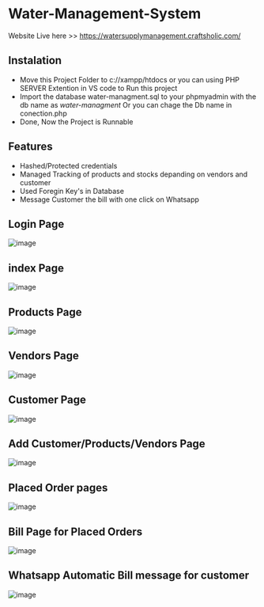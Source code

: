 # Water-Management-System
Website Live here >> https://watersupplymanagement.craftsholic.com/
## Instalation
- Move this Project Folder to c://xampp/htdocs or you can using PHP SERVER Extention in VS code  to Run this project
- Import the database water-managment.sql to your phpmyadmin with the db name as <i>water-managment</i> Or you can chage the Db name in conection.php
- Done, Now the Project is Runnable 
## Features 
- Hashed/Protected credentials
- Managed Tracking of products and stocks depanding on vendors and customer 
- Used Foregin Key's in Database 
- Message Customer the bill with one click on Whatsapp

## Login Page 
![image](https://user-images.githubusercontent.com/45972990/158062226-1e58f9ef-6921-45b2-936c-812266cfb2a2.png)
## index Page
![image](https://user-images.githubusercontent.com/45972990/158062271-4e0c0909-23cf-46f5-8f4c-8fe4139f1611.png)
## Products Page
![image](https://user-images.githubusercontent.com/45972990/158062289-9d13acb4-6456-4cb9-955a-ebffb5a26d6d.png)
## Vendors Page
![image](https://user-images.githubusercontent.com/45972990/158062346-55b26748-c1ce-4a6b-9a56-3c7c5d28bc2e.png)
## Customer Page
![image](https://user-images.githubusercontent.com/45972990/158062380-e6e708b8-c8a1-4da9-b472-8746d98eb916.png)
## Add Customer/Products/Vendors Page
![image](https://user-images.githubusercontent.com/45972990/158062462-32658942-5c89-4a87-b33d-e686e3ab9f70.png)

## Placed Order pages
![image](https://user-images.githubusercontent.com/45972990/158062405-b2c3943d-3010-4c40-97a3-21825e9d1dfe.png)
## Bill Page for Placed Orders
![image](https://user-images.githubusercontent.com/45972990/158062495-c4e844be-1fe3-4357-9570-b434048365d9.png)
## Whatsapp Automatic Bill message for customer
![image](https://user-images.githubusercontent.com/45972990/158063687-609fc1eb-cf7f-4cba-87e7-ce3f35d315c4.png)




